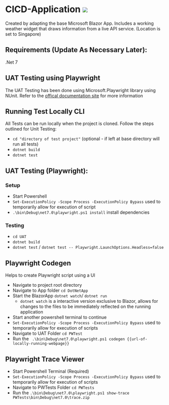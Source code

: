 # CICD-Application ![ ](https://github.com/saklanipankaj/MyBlazorApp/actions/workflows/UnitTesting.yml/badge.svg)
Created by adapting the base Microsoft Blazor App. Includes a working weather widget that draws information from a live API service. (Location is set to Singapore)

## Requirements (Update As Necessary Later):
.Net 7

## UAT Testing using Playwright
The UAT Testing has been done using Microsoft.Playwright library using NUnit.
Refer to the [offical documentation site]((https://playwright.dev/dotnet/docs/intro#installing-playwright)) for more information

## Running Test Locally CLI
All Tests can be run locally when the project is cloned.
Follow the steps outlined for Unit Testing:
- `cd "directory of test project"` (optional - if left at base directory will run all tests)
- `dotnet build`
- `dotnet test`

## UAT Testing (Playwright):
### Setup
- Start Powershell
- `Set-ExecutionPolicy -Scope Process -ExecutionPolicy Bypass` used to temporarily allow for execution of script
- `.\bin\Debug\net7.0\playwright.ps1 install` install dependencies

### Testing
- `cd UAT`
- `dotnet build`
- `dotnet test` / `dotnet test -- Playwright.LaunchOptions.Headless=false`

## Playwright Codegen
Helps to create Playwright script using a UI
- Navigate to project root directory
- Navigate to App folder `cd DotNetApp`
- Start the BlazorApp `dotnet watch`/ `dotnet run`
    - `dotnet watch` is a interactive version exclusive to Blazor, allows for changes to the files to be immediately reflected on the running application
- Start another powershell terminal to continue
- `Set-ExecutionPolicy -Scope Process -ExecutionPolicy Bypass` used to temporarily allow for execution of scripts
- Navigate to UAT Folder `cd PWTest`
- Run the ` .\bin\Debug\net7.0\playwright.ps1 codegen {{url-of-locally-running-webpage}}`

## Playwright Trace Viewer
- Start Powershell Terminal (Required)
- `Set-ExecutionPolicy -Scope Process -ExecutionPolicy Bypass` used to temporarily allow for execution of scripts
- Navigate to PWTests Folder `cd PWTests`
- Run the `.\bin\Debug\net7.0\playwright.ps1 show-trace PWTests\bin\Debug\net7.0\trace.zip`


